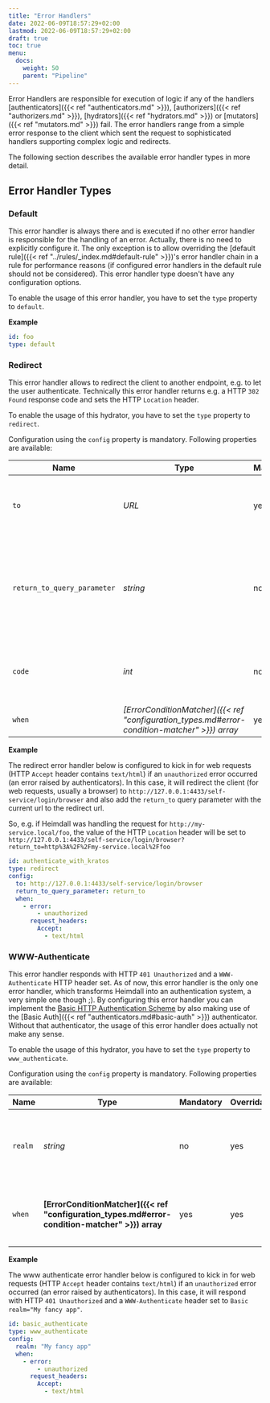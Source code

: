 ```yaml
---
title: "Error Handlers"
date: 2022-06-09T18:57:29+02:00
lastmod: 2022-06-09T18:57:29+02:00
draft: true
toc: true
menu:
  docs:
    weight: 50
    parent: "Pipeline"
---
```


Error Handlers are responsible for execution of logic if any of the handlers [authenticators]({{< ref "authenticators.md" >}}), [authorizers]({{< ref "authorizers.md" >}}), [hydrators]({{< ref "hydrators.md" >}}) or [mutators]({{< ref "mutators.md" >}}) fail. The error handlers range from a simple error response to the client which sent the request to sophisticated handlers supporting complex logic and redirects. 

The following section describes the available error handler types in more detail.

## Error Handler Types

### Default

This error handler is always there and is executed if no other error handler is responsible for the handling of an error. Actually, there is no need to explicitly configure it. The only exception is to allow overriding the [default rule]({{< ref "../rules/_index.md#default-rule" >}})'s error handler chain in a rule for performance reasons (if configured error handlers in the default rule should not be considered). This error handler type doesn't have any configuration options.

To enable the usage of this error handler, you have to set the `type` property to `default`.

**Example**

```yaml
id: foo
type: default
```

### Redirect

This error handler allows to redirect the client to another endpoint, e.g. to let the user authenticate. Technically this error handler returns e.g. a HTTP `302 Found` response code and sets the HTTP `Location` header.

To enable the usage of this hydrator, you have to set the `type` property to `redirect`.

Configuration using the `config` property is mandatory. Following properties are available:

| Name                        | Type                                                                                          | Mandatory | Overridable | Description                                                                                                                                                                                                                |
|-----------------------------|-----------------------------------------------------------------------------------------------|-----------|-------------|----------------------------------------------------------------------------------------------------------------------------------------------------------------------------------------------------------------------------|
| `to`                        | *URL*                                                                                         | yes       | no          | The url to redirect the client to. If no `return_to_query_parameter` is defined, the value of the HTTP `Location` hader is set to the configured value.                                                                    |
| `return_to_query_parameter` | *string*                                                                                      | no        | no          | If you want to return the user back to the url, Heimdall was handling when this error handler kicked in and your authentication system supports this by considering a specific query parameter, you can configure it here. |
| `code`                      | *int*                                                                                         | no        | no          | The code to be used for the redirect. Defaults to `302 Found`. Heimdall does not check the configured code for HTTP redirect validity!                                                                                     |
| `when`                      | *[ErrorConditionMatcher]({{< ref "configuration_types.md#error-condition-matcher" >}}) array* | yes       | yes         | Conditions, which must hold true for this error handler to execute.                                                                                                                                                        |

**Example**

The redirect error handler below is configured to kick in for web requests (HTTP `Accept` header contains `text/html`) if an `unauthorized` error occurred (an error raised by authenticators). In this case, it will redirect the client (for web requests, usually a browser) to `http://127.0.0.1:4433/self-service/login/browser` and also add the `return_to` query parameter with the current url to the redirect url.

So, e.g. if Heimdall was handling the request for `http://my-service.local/foo`, the value of the HTTP `Location` header will be set to `http://127.0.0.1:4433/self-service/login/browser?return_to=http%3A%2F%2Fmy-service.local%2Ffoo`

```yaml
id: authenticate_with_kratos
type: redirect
config:
  to: http://127.0.0.1:4433/self-service/login/browser
  return_to_query_parameter: return_to
  when:
    - error:
        - unauthorized
      request_headers:
        Accept:
          - text/html
```


### WWW-Authenticate

This error handler responds with HTTP `401 Unauthorized` and a `WWW-Authenticate` HTTP header set. As of now, this error handler is the only one error handler, which transforms Heimdall into an authentication system, a very simple one though ;). By configuring this error handler you can implement the [Basic HTTP Authentication Scheme](https://datatracker.ietf.org/doc/html/rfc7617) by also making use of the [Basic Auth]({{< ref "authenticators.md#basic-auth" >}}) authenticator. Without that authenticator, the usage of this error handler does actually not make any sense.

To enable the usage of this hydrator, you have to set the `type` property to `www_authenticate`.

Configuration using the `config` property is mandatory. Following properties are available:

| Name    | Type                                                                                            | Mandatory | Overridable | Description                                                                                                                                     |
|---------|-------------------------------------------------------------------------------------------------|-----------|-------------|-------------------------------------------------------------------------------------------------------------------------------------------------|
| `realm` | *string*                                                                                        | no        | yes         | The "realm" according to [RFC 7235, section 2.2](https://datatracker.ietf.org/doc/html/rfc7235#section-2.2). Defaults to "Please authenticate". |
| `when`  | **[ErrorConditionMatcher]({{< ref "configuration_types.md#error-condition-matcher" >}}) array** | yes       | yes         | Conditions, which must hold true for this error handler to execute.                                                                             |

**Example**

The www authenticate error handler below is configured to kick in for web requests (HTTP `Accept` header contains `text/html`) if an `unauthorized` error occurred (an error raised by authenticators). In this case, it will respond with HTTP `401 Unauthorized` and a `WWW-Authenticate` header set to `Basic realm="My fancy app"`.

```yaml
id: basic_authenticate
type: www_authenticate
config:
  realm: "My fancy app"
  when:
    - error:
        - unauthorized
      request_headers:
        Accept:
          - text/html
```